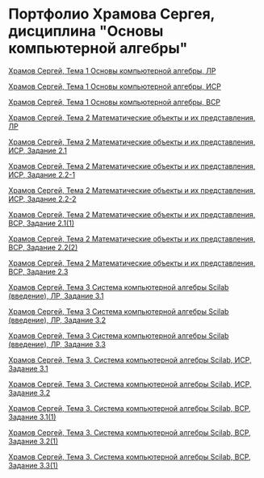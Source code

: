 # Портфолио Храмова Сергея, дисциплина "Основы компьютерной алгебры"

<a href="https://yadi.sk/i/-72Z1C7FZTERnA">Храмов Сергей, Тема 1 Основы компьютерной алгебры, ЛР</a>

<a href="https://yadi.sk/i/gilFTxnqFQ_4-Q">Храмов Сергей, Тема 1 Основы компьютерной алгебры, ИСР</a>

<a href="https://yadi.sk/i/LUCZpc8HXcvwmQ">Храмов Сергей, Тема 1 Основы компьютерной алгебры, ВСР</a>

<a href="https://yadi.sk/i/0AnGWOUpQxw6fQ">Храмов Сергей, Тема 2 Математические объекты и их представления, ЛР</a>

<a href="https://yadi.sk/i/SBgkV9nNTBppbg">Храмов Сергей, Тема 2 Математические объекты и их представления, ИСР, Задание 2.1</a>

<a href="https://yadi.sk/i/OsSJKZ9zjyZx8w">Храмов Сергей, Тема 2 Математические объекты и их представления, ИСР, Задание 2.2-1</a>

<a href="https://yadi.sk/i/JbwUBEeGFzhKDA">Храмов Сергей, Тема 2 Математические объекты и их представления, ИСР, Задание 2.2-2</a>

<a href="https://yadi.sk/i/HbKB9Jq5RpdJjQ">Храмов Сергей, Тема 2 Математические объекты и их представления, ВСР, Задание 2.1(1)</a>

<a href="https://yadi.sk/i/ZrVGypBqEalEKA">Храмов Сергей, Тема 2 Математические объекты и их представления, ВСР, Задание 2.2(2)</a>

<a href="https://yadi.sk/i/KSUzsyklvLKrSg">Храмов Сергей, Тема 2 Математические объекты и их представления, ВСР, Задание 2.3</a>

<a href="https://yadi.sk/i/Bl9rfFIaD3-Htw">Храмов Сергей, Тема 3 Система компьютерной алгебры Scilab (введение), ЛР, Задание 3.1</a>

<a href="https://yadi.sk/i/l-rX8QTfRnH3zA">Храмов Сергей, Тема 3 Система компьютерной алгебры Scilab (введение), ЛР, Задание 3.2</a>

<a href="https://yadi.sk/i/PVoI_fugyIoxLw">Храмов Сергей, Тема 3 Система компьютерной алгебры Scilab (введение), ЛР, Задание 3.3</a>

<a href="https://yadi.sk/i/pgAhSeOro81ibg">Храмов Сергей, Тема 3. Система компьютерной алгебры Scilab, ИСР, Задание 3.1</a>

<a href="https://app.mindmup.com/map/_free/2019/06/94bf6fe08ef011e98aca07bd0c18bcff">Храмов Сергей, Тема 3. Система компьютерной алгебры Scilab, ИСР, Задание 3.2</a>

<a href="https://yadi.sk/i/xu-OtJEQPuKH7A">Храмов Сергей, Тема 3. Система компьютерной алгебры Scilab, ВСР, Задание 3.1(1)</a>

<a href="https://yadi.sk/i/kHRVhgcR9BG3rg">Храмов Сергей, Тема 3. Система компьютерной алгебры Scilab, ВСР, Задание 3.2(1)</a>

<a href="https://yadi.sk/i/BJp0fDkCwSnmdA">Храмов Сергей, Тема 3. Система компьютерной алгебры Scilab, ВСР, Задание 3.3(1)</a>
